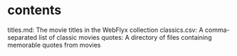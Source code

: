 # contents

titles.md: The movie titles in the WebFlyx collection
classics.csv: A comma-separated list of classic movies
quotes: A directory of files containing memorable quotes from movies
